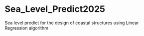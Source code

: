 # Sea_Level_Predict2025
Sea level predict for the design of coastal structures using Linear Regression algorithm
